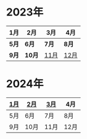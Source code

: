 # 2023年

| 1月     | 2月      | 3月                                    | 4月                                    |
| ------- | -------- | -------------------------------------- | -------------------------------------- |
| **5月** | **6月**  | **7月**                                | **8月**                                |
| **9月** | **10月** | [11月](public_docs/myspace/2023.11.md) | [12月](public_docs/myspace/2023.12.md) |

# 2024年

| [1月](public_docs/myspace/2024.1.md) | [2月](public_docs/myspace/2024.2.md) | [3月](public_docs/myspace/2024.3.md) | 4月  |
| ------------------------------------ | ------------------------------------ | ------------------------------------ | ---- |
| 5月                                  | 6月                                  | 7月                                  | 8月  |
| 9月                                  | 10月                                 | 11月                                 | 12月 |
